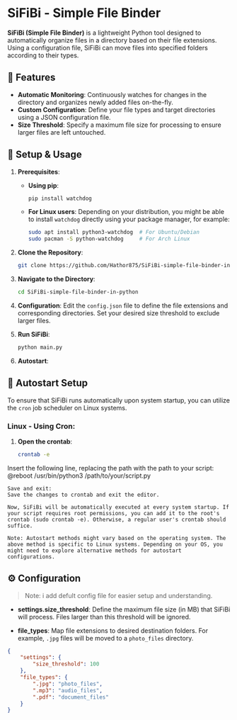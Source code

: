 # SiFiBi - Simple File Binder

**SiFiBi (Simple File Binder)** is a lightweight Python tool designed to automatically organize files in a directory based on their file extensions. Using a configuration file, SiFiBi can move files into specified folders according to their types.

## 🌟 Features

- **Automatic Monitoring**: Continuously watches for changes in the directory and organizes newly added files on-the-fly.
- **Custom Configuration**: Define your file types and target directories using a JSON configuration file.
- **Size Threshold**: Specify a maximum file size for processing to ensure larger files are left untouched.

## 🔧 Setup & Usage

1. **Prerequisites**:
    - **Using pip**:
      ```bash
      pip install watchdog
      ```
    - **For Linux users**: Depending on your distribution, you might be able to install `watchdog` directly using your package manager, for example:
      ```bash
      sudo apt install python3-watchdog  # For Ubuntu/Debian
      sudo pacman -S python-watchdog     # For Arch Linux
      ```

2. **Clone the Repository**:
    ```bash
    git clone https://github.com/Hathor875/SiFiBi-simple-file-binder-in-python.git
    ```

3. **Navigate to the Directory**:
    ```bash
    cd SiFiBi-simple-file-binder-in-python
    ```

4. **Configuration**:
    Edit the `config.json` file to define the file extensions and corresponding directories. Set your desired size threshold to exclude larger files.

5. **Run SiFiBi**:
    ```bash
    python main.py
    ```

6. **Autostart**:
  ## 🚀 Autostart Setup

To ensure that SiFiBi runs automatically upon system startup, you can utilize the `cron` job scheduler on Linux systems.

### Linux - Using Cron:

1. **Open the crontab**:
   ```bash
   crontab -e
  Insert the following line, replacing the path with the path to your script:
  @reboot /usr/bin/python3 /path/to/your/script.py



    Save and exit:
    Save the changes to crontab and exit the editor.

    Now, SiFiBi will be automatically executed at every system startup. If your script requires root permissions, you can add it to the root's crontab (sudo crontab -e). Otherwise, a regular user's crontab should suffice.

    Note: Autostart methods might vary based on the operating system. The above method is specific to Linux systems. Depending on your OS, you might need to explore alternative methods for autostart configurations.
  

## ⚙ Configuration
>Note: i add defult config file for easier setup and understanding.  


- **settings.size_threshold**: Define the maximum file size (in MB) that SiFiBi will process. Files larger than this threshold will be ignored.
    
- **file_types**: Map file extensions to desired destination folders. For example, `.jpg` files will be moved to a `photo_files` directory.

```json
{
    "settings": {
        "size_threshold": 100
    },
    "file_types": {
        ".jpg": "photo_files",
        ".mp3": "audio_files",
        ".pdf": "document_files"
    }
}
